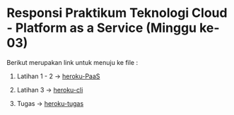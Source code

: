# Responsi Praktikum Teknologi Cloud - Platform as a Service (Minggu ke-03)

Berikut merupakan link untuk menuju ke file :

1. Latihan 1 - 2 -> [heroku-PaaS](https://github.com/amharnh13/tekn-cloud-computing/blob/master/minggu-03/heroku-PaaS.md)

2. Latihan 3 -> [heroku-cli](https://github.com/amharnh13/tekn-cloud-computing/blob/master/minggu-03/heroku-cli.md)

3. Tugas -> [heroku-tugas](https://github.com/amharnh13/tekn-cloud-computing/blob/master/minggu-03/heroku-tugas.md)
